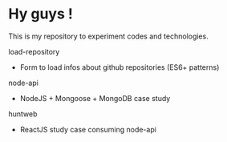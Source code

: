 # Hy guys !

This is my repository to experiment codes and technologies.

load-repository
  - Form to load infos about github repositories (ES6+ patterns)

node-api
  - NodeJS + Mongoose + MongoDB case study

huntweb
  - ReactJS study case consuming node-api


